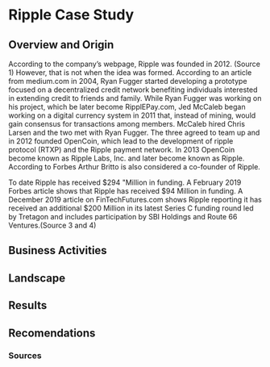 # Ripple Case Study


## Overview and Origin 

According to the company’s webpage, Ripple was founded in 2012. (Source 1) However, that is not when the idea was formed. According to an article from medium.com in 2004, Ryan Fugger started developing a prototype focused on a decentralized credit network benefiting individuals interested in extending credit to friends and family. While Ryan Fugger was working on his project, which be later become RipplEPay.com, Jed McCaleb began working on a digital currency system in 2011 that, instead of mining, would gain consensus for transactions among members. McCaleb hired Chris Larsen and the two met with Ryan Fugger. The three agreed to team up and in 2012 founded OpenCoin, which lead to the development of ripple protocol (RTXP) and the Ripple payment network. In 2013 OpenCoin become known as Ripple Labs, Inc. and later become known as Ripple. According to Forbes Arthur Britto is also considered a co-founder of Ripple.

To date Ripple has received $294 "Million in funding. A February 2019 Forbes article shows that Ripple has received $94 Million in funding. A December 2019 article on FinTechFutures.com shows Ripple reporting it has received an additional $200 Million in its latest Series C funding round led by Tretagon and includes participation by SBI Holdings and Route 66 Ventures.(Source 3 and 4)

## Business Activities

## Landscape

## Results

## Recomendations

### Sources